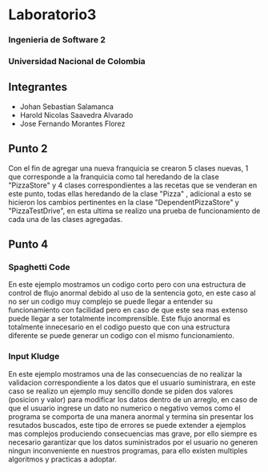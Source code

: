 # Laboratorio3
### Ingenieria de Software 2
### Universidad Nacional de Colombia

## Integrantes
* Johan Sebastian Salamanca
* Harold Nicolas Saavedra Alvarado
* Jose Fernando Morantes Florez

## Punto 2
Con el fin de agregar una nueva franquicia se crearon 5 clases nuevas, 1 que corresponde a la franquicia como tal heredando de la clase "PizzaStore" y 4 clases correspondientes a las recetas que se venderan en este punto, todas ellas heredando de la clase "Pizza" , adicional a esto se hicieron los cambios pertinentes en la clase "DependentPizzaStore" y "PizzaTestDrive", en esta ultima se realizo una prueba de funcionamiento de cada una de las clases agregadas.

## Punto 4
### Spaghetti Code
En este ejemplo mostramos un codigo corto pero con una estructura de control de flujo anormal debido al uso de la sentencia goto, en este caso al no ser un codigo muy complejo se puede llegar a entender su funcionamiento con facilidad pero en caso de que este sea mas extenso puede llegar a ser totalmente incomprensible. Este flujo anormal es totalmente innecesario en el codigo puesto que con una estructura diferente se puede generar un codigo con el mismo funcionamiento.

### Input Kludge
En este ejemplo mostramos una de las consecuencias de no realizar la validacion correspondiente a los datos que el usuario suministrara, en este caso se realizo un ejemplo muy sencillo donde se piden dos valores (posicion y valor) para modificar los datos dentro de un arreglo, en caso de que el usuario ingrese un dato no numerico o negativo vemos como el programa se comporta de una manera anormal y termina sin presentar los resutados buscados, este tipo de errores se puede extender a ejemplos mas complejos produciendo consecuencias mas grave, por ello siempre es necesario garantizar que los datos suministrados por el usuario no generen ningun inconveniente en nuestros programas, para ello existen multiples algoritmos y practicas a adoptar.
